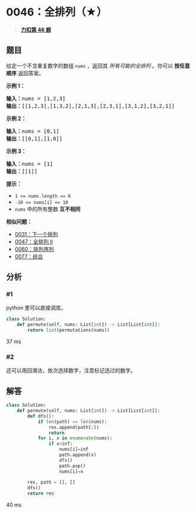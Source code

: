 # 0046：全排列（★）


> <u>**[力扣第 46 题](https://leetcode.cn/problems/permutations/)**</u>

## 题目

<p>给定一个不含重复数字的数组 <code>nums</code> ，返回其 <em>所有可能的全排列</em> 。你可以 <strong>按任意顺序</strong> 返回答案。</p>



<p><strong>示例 1：</strong></p>

<pre>
<strong>输入：</strong>nums = [1,2,3]
<strong>输出：</strong>[[1,2,3],[1,3,2],[2,1,3],[2,3,1],[3,1,2],[3,2,1]]
</pre>

<p><strong>示例 2：</strong></p>

<pre>
<strong>输入：</strong>nums = [0,1]
<strong>输出：</strong>[[0,1],[1,0]]
</pre>

<p><strong>示例 3：</strong></p>

<pre>
<strong>输入：</strong>nums = [1]
<strong>输出：</strong>[[1]]
</pre>



<p><strong>提示：</strong></p>

<ul>
<li><code>1 &lt;= nums.length &lt;= 6</code></li>
<li><code>-10 &lt;= nums[i] &lt;= 10</code></li>
<li><code>nums</code> 中的所有整数 <strong>互不相同</strong></li>
</ul>


**相似问题：**
- [0031：下一个排列](/leetcode/0031)
- [0047：全排列 II](/leetcode/0047)
- [0060：排列序列](/leetcode/0060)
- [0077：组合](/leetcode/0077)


## 分析 

### #1

python 里可以直接调库。

```python
class Solution:
    def permute(self, nums: List[int]) -> List[List[int]]:
        return list(permutations(nums))
```

37 ms

### #2

还可以用回溯法，依次选择数字，注意标记选过的数字。

## 解答

```python
class Solution:
    def permute(self, nums: List[int]) -> List[List[int]]:
        def dfs():
            if len(path) == len(nums):
                res.append(path[:])
                return
            for i, x in enumerate(nums):
                if x<inf:
                    nums[i]=inf
                    path.append(x)
                    dfs()
                    path.pop()
                    nums[i]=x
                    
        res, path = [], []
        dfs()
        return res
```
40 ms

